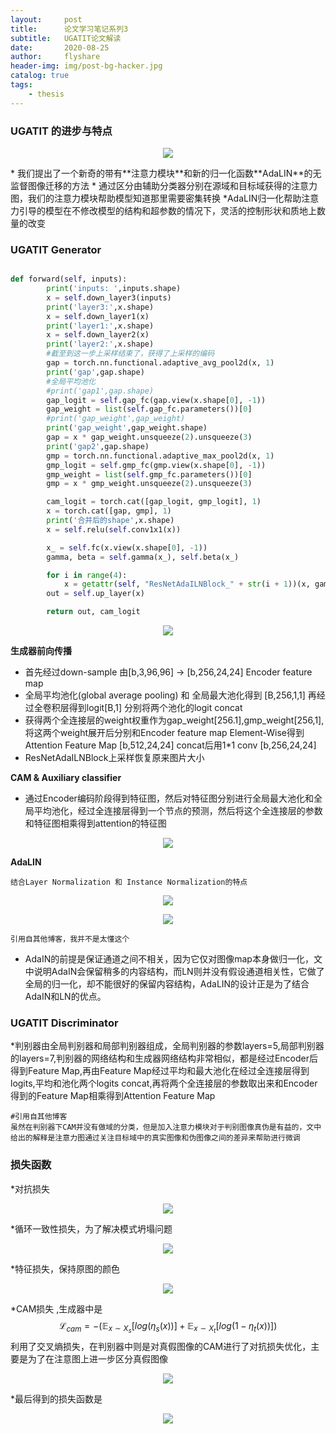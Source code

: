 ```yaml
---
layout:     post
title:      论文学习笔记系列3
subtitle:   UGATIT论文解读
date:       2020-08-25
author:     flyshare
header-img: img/post-bg-hacker.jpg
catalog: true
tags:
    - thesis
---
```



### UGATIT 的进步与特点

<p align='center'>
      <img src="/img/UGATIT-1.png">
</p>
* 我们提出了一个新奇的带有**注意力模块**和新的归一化函数**AdaLIN**的无监督图像迁移的方法
* 通过区分由辅助分类器分别在源域和目标域获得的注意力图，我们的注意力模块帮助模型知道那里需要密集转换
*AdaLIN归一化帮助注意力引导的模型在不修改模型的结构和超参数的情况下，灵活的控制形状和质地上数量的改变


### UGATIT Generator

```python

def forward(self, inputs):
        print('inputs: ',inputs.shape)
        x = self.down_layer3(inputs)
        print('layer3:',x.shape)
        x = self.down_layer1(x)
        print('layer1:',x.shape)
        x = self.down_layer2(x)
        print('layer2:',x.shape)
        #截至到这一步上采样结束了，获得了上采样的编码
        gap = torch.nn.functional.adaptive_avg_pool2d(x, 1)
        print('gap',gap.shape)
        #全局平均池化
        #print('gap1',gap.shape)
        gap_logit = self.gap_fc(gap.view(x.shape[0], -1))
        gap_weight = list(self.gap_fc.parameters())[0]
        #print('gap_weight',gap_weight)
        print('gap_weight',gap_weight.shape)
        gap = x * gap_weight.unsqueeze(2).unsqueeze(3)
        print('gap2',gap.shape)
        gmp = torch.nn.functional.adaptive_max_pool2d(x, 1)
        gmp_logit = self.gmp_fc(gmp.view(x.shape[0], -1))
        gmp_weight = list(self.gmp_fc.parameters())[0]
        gmp = x * gmp_weight.unsqueeze(2).unsqueeze(3)

        cam_logit = torch.cat([gap_logit, gmp_logit], 1)
        x = torch.cat([gap, gmp], 1)
        print('合并后的shape',x.shape)
        x = self.relu(self.conv1x1(x))

        x_ = self.fc(x.view(x.shape[0], -1))
        gamma, beta = self.gamma(x_), self.beta(x_)

        for i in range(4):
            x = getattr(self, "ResNetAdaILNBlock_" + str(i + 1))(x, gamma, beta)
        out = self.up_layer(x)

        return out, cam_logit

```

<p align='center'>
      <img src="/img/UGATIT-3.png">
</p>


**生成器前向传播**
* 首先经过down-sample 由[b,3,96,96] -> [b,256,24,24] Encoder feature map
* 全局平均池化(global average pooling) 和 全局最大池化得到 [B,256,1,1] 再经过全卷积层得到logit[B,1] 分别将两个池化的logit concat
* 获得两个全连接层的weight权重作为gap_weight[256.1],gmp_weight[256,1],将这两个weight展开后分别和Encoder feature map Element-Wise得到Attention Feature Map [b,512,24,24] concat后用1*1 conv [b,256,24,24]
* ResNetAdaILNBlock上采样恢复原来图片大小



**CAM & Auxiliary classifier**

* 通过Encoder编码阶段得到特征图，然后对特征图分别进行全局最大池化和全局平均池化，经过全连接层得到一个节点的预测，然后将这个全连接层的参数和特征图相乘得到attention的特征图


<p align='center'>
      <img src="/img/UGATIT-4.png">
</p>

**AdaLIN**

`结合Layer Normalization 和 Instance Normalization的特点`

<p align='center'>
      <img src="/img/UGATIT-2.png">
</p>

<p align='center'>
      <img src="/img/UGATIT-5.png">
</p>


`引用自其他博客，我并不是太懂这个`
* AdaIN的前提是保证通道之间不相关，因为它仅对图像map本身做归一化，文中说明AdaIN会保留稍多的内容结构，而LN则并没有假设通道相关性，它做了全局的归一化，却不能很好的保留内容结构，AdaLIN的设计正是为了结合AdaIN和LN的优点。

### UGATIT Discriminator

*判别器由全局判别器和局部判别器组成，全局判别器的参数layers=5,局部判别器的layers=7,判别器的网络结构和生成器网络结构非常相似，都是经过Encoder后得到Feature Map,再由Feature Map经过平均和最大池化在经过全连接层得到logits,平均和池化两个logits concat,再将两个全连接层的参数取出来和Encoder得到的Feature Map相乘得到Attention Feature Map 

```
#引用自其他博客
虽然在判别器下CAM并没有做域的分类，但是加入注意力模块对于判别图像真伪是有益的，文中给出的解释是注意力图通过关注目标域中的真实图像和伪图像之间的差异来帮助进行微调
```

### 损失函数

*对抗损失

<p align='center'>
      <img src="/img/UGATIT-6.png">
</p>

*循环一致性损失，为了解决模式坍塌问题

<p align='center'>
      <img src="/img/UGATIT-7.png">
</p>

*特征损失，保持原图的颜色

<p align='center'>
      <img src="/img/UGATIT-8.png">
</p>

*CAM损失 ,生成器中是 $$
\mathcal L_{cam} = -(\mathbb E_{x \sim X_s}[log(\eta_s(x))]+\mathbb E_{x \sim X_t}[log(1 - \eta_t(x))])
$$利用了交叉熵损失，在判别器中则是对真假图像的CAM进行了对抗损失优化，主要是为了在注意图上进一步区分真假图像

<p align='center'>
      <img src="/img/UGATIT-9.png">
</p>

*最后得到的损失函数是

<p align='center'>
      <img src="/img/UGATIT-10.png">
</p>